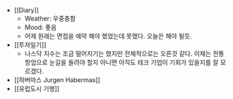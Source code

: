 - [[Diary]]
    - Weather: 우중충함
    - Mood: 좋음
    - 어제 원래는 면접을 예약 해야 했었는데 못했다. 오늘은 해야 될듯.
- [[투자일기]]
    - 나스닥 지수는 조금 떨어지기는 했지만 전체적으로는 오른것 같다. 이제는 전통 항업으로 눈길을 돌려야 할지 아니면 아직도 테크 기업이 기회가 있을지를 잘 모르겠다.
- [[하버마스 Jurgen Habermas]]
- [[유럽도시 기행]]
